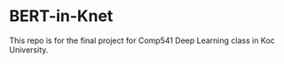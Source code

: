 # BERT-in-Knet
This repo is for the final project for Comp541 Deep Learning class in Koc University.
